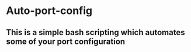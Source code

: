 # Auto-port-config
## This is a simple bash scripting which automates some of your port configuration
